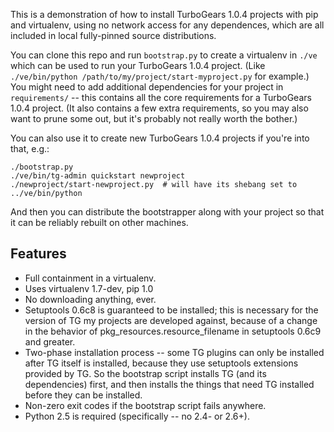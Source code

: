 This is a demonstration of how to install TurboGears 1.0.4 projects with
pip and virtualenv, using no network access for any dependences, which
are all included in local fully-pinned source distributions. 

You can clone this repo and run `bootstrap.py` to create a virtualenv
in `./ve` which can be used to run your TurboGears 1.0.4 project.
(Like `./ve/bin/python /path/to/my/project/start-myproject.py` for
example.) You might need to add additional dependencies for your
project in `requirements/` -- this contains all the core requirements
for a TurboGears 1.0.4 project.  (It also contains a few extra
requirements, so you may also want to prune some out, but it's
probably not really worth the bother.)

You can also use it to create new TurboGears 1.0.4 projects if you're
into that, e.g.:

    ./bootstrap.py
    ./ve/bin/tg-admin quickstart newproject
    ./newproject/start-newproject.py  # will have its shebang set to ../ve/bin/python

And then you can distribute the bootstrapper along with your project
so that it can be reliably rebuilt on other machines.

Features
--------

* Full containment in a virtualenv.
* Uses virtualenv 1.7-dev, pip 1.0
* No downloading anything, ever.
* Setuptools 0.6c8 is guaranteed to be installed; this is necessary
  for the version of TG my projects are developed against, because of
  a change in the behavior of pkg_resources.resource_filename in
  setuptools 0.6c9 and greater.
* Two-phase installation process -- some TG plugins can only be
  installed after TG itself is installed, because they use setuptools
  extensions provided by TG.  So the bootstrap script installs TG (and
  its dependencies) first, and then installs the things that need TG
  installed before they can be installed.
* Non-zero exit codes if the bootstrap script fails anywhere.
* Python 2.5 is required (specifically -- no 2.4- or 2.6+).


